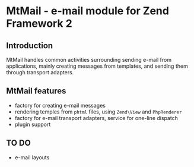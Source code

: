 MtMail - e-mail module for Zend Framework 2
===========================================

Introduction
------------
MtMail handles common activities surrounding sending e-mail from applications, mainly creating messages
from templates, and sending them through transport adapters.

MtMail features
---------------
* factory for creating e-mail messages
* rendering temples from `phtml` files, using `Zend\View` and `PhpRenderer`
* factory for e-mail transport adapters, service for one-line dispatch
* plugin support

TO DO
-----
* e-mail layouts